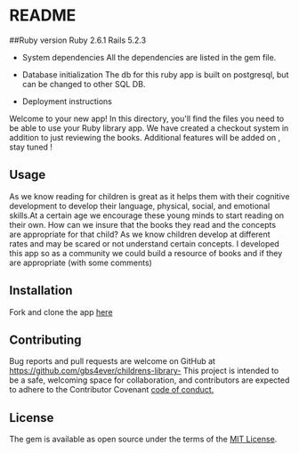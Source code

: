 # README

##Ruby version
Ruby 2.6.1
Rails 5.2.3

* System dependencies
All the dependencies are listed in the gem file.

* Database initialization
The db  for this ruby app is built on postgresql, but can be  changed to other SQL DB.

* Deployment instructions

Welcome to your new app! In this directory, you'll find the files you need to be able to use  your Ruby library  app. We have created a checkout system in addition to just reviewing the books. Additional features will be added on , stay tuned !

## Usage
As we know  reading for children is great as it helps them   with their cognitive development to develop their  language, physical, social, and emotional skills.At a certain age we encourage these young minds to start reading on their own. How can we insure that the books they read and the concepts are  appropriate for that child? As we know children develop at different rates and may be scared or not understand certain concepts.  I developed this app so as a community we could build a resource of books and if they are appropriate (with some comments)

## Installation
Fork  and clone the app [here](https://github.com/gbs4ever/childrens-library-) 

## Contributing

Bug reports and pull requests are welcome on GitHub at https://github.com/gbs4ever/childrens-library-
This project is intended to be a safe, welcoming space for collaboration, and contributors are expected to adhere to the Contributor Covenant [code of conduct.](https://www.contributor-covenant.org/)



## License

The gem is available as open source under the terms of the [MIT License](https://opensource.org/licenses/MIT).
